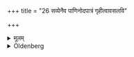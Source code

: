 +++
title = "26 सव्येनैव पाणिनोदपात्रं गृहीत्वावसलवि"

+++

<details><summary>मूलम्</summary>

सव्येनैव पाणिनोदपात्रं गृहीत्वावसलवि पिण्डान्परिषिञ्चेदूर्जं वहन्तीरिति २६
</details>

<details><summary>Oldenberg</summary>

26. Seizing, again with his left hand, the vessel of water (Sūtra 5), he should sprinkle (water) round the Piṇḍas from right to left, with (the verse), 'Bringing sap' (MB. II, 3, 13).
</details>
